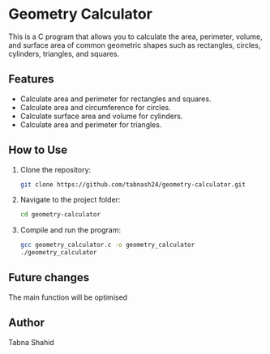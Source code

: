 # Geometry Calculator

This is a C program that allows you to calculate the area, perimeter, volume, and surface area of common geometric shapes such as rectangles, circles, cylinders, triangles, and squares.

## Features

- Calculate area and perimeter for rectangles and squares.
- Calculate area and circumference for circles.
- Calculate surface area and volume for cylinders.
- Calculate area and perimeter for triangles.

## How to Use

1. Clone the repository:
    ```bash
    git clone https://github.com/tabnash24/geometry-calculator.git
    ```

2. Navigate to the project folder:
    ```bash
    cd geometry-calculator
    ```

3. Compile and run the program:
    ```bash
    gcc geometry_calculator.c -o geometry_calculator
    ./geometry_calculator
    ```

## Future changes

The main function will be optimised

## Author

Tabna Shahid
